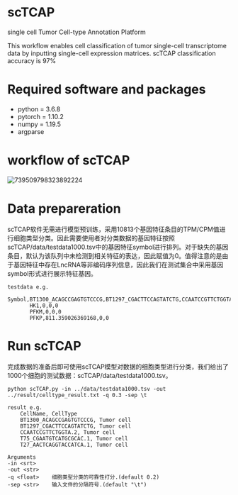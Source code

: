 # scTCAP
single cell Tumor Cell-type Annotation Platform

This workflow enables cell classification of tumor single-cell transcriptome data by inputting single-cell expression matrices. scTCAP classification accuracy is 97%

# Required software and packages

- python = 3.6.8
- pytorch = 1.10.2
- numpy = 1.19.5
- argparse

# workflow of scTCAP
![739509798323892224](https://user-images.githubusercontent.com/23115618/178656464-52ff76ca-fc6e-44ff-a38d-ab2609374426.jpg)

# Data prepareration
scTCAP软件无需进行模型预训练，采用10813个基因特征条目的TPM/CPM值进行细胞类型分类。因此需要使用者对分类数据的基因特征按照scTCAP/data/testdata1000.tsv中的基因特征symbol进行排列。对于缺失的基因条目，默认为该队列中未检测到相关特征的表达，因此赋值为0。值得注意的是由于基因特征中存在LncRNA等非编码序列信息，因此我们在测试集合中采用基因symbol形式进行展示特征基因。
```shell
testdata e.g.   
       Symbol,BT1300_ACAGCCGAGTGTCCCG,BT1297_CGACTTCCAGTATCTG,CCAATCCGTTCTGGTA.2
       HK1,0,0,0
       PFKM,0,0,0
       PFKP,811.359026369168,0,0
```

# Run scTCAP
完成数据的准备后即可使用scTCAP模型对数据的细胞类型进行分类，我们给出了1000个细胞的测试数据：scTCAP/data/testdata1000.tsv。
```shell
python scTCAP.py -in ../data/testdata1000.tsv -out ../result/celltype_result.txt -q 0.3 -sep \t
  
result e.g.
    CellName, CellType
    BT1300_ACAGCCGAGTGTCCCG, Tumor cell
    BT1297_CGACTTCCAGTATCTG, Tumor cell
    CCAATCCGTTCTGGTA.2, Tumor cell
    T75_CGAATGTCATGCGCAC.1, Tumor cell
    T27_AACTCAGGTACCATCA.1, Tumor cell
```
```shell
Arguments
-in <srt>     
-out <str>
-q <float>    细胞类型分类的可靠性打分.(default 0.2)
-sep <str>    输入文件的分隔符号.(default "\t")
```
